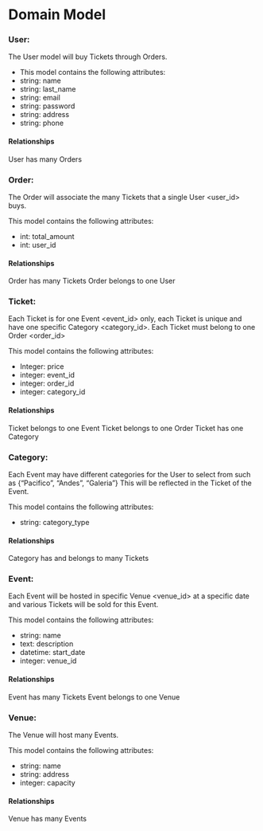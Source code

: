 # Domain Model

### User:
The User model will buy Tickets through Orders.

- This model contains the following attributes:
- string: name
- string: last_name
- string: email
- string: password
- string: address
- string: phone

#### Relationships
User has many Orders


### Order:
The Order will associate the many Tickets that a single User <user_id> buys.

This model contains the following attributes:
- int: total_amount
- int: user_id

#### Relationships
Order has many Tickets
Order belongs to one User


### Ticket:
Each Ticket  is for one Event <event_id> only, each Ticket is unique and have one specific Category <category_id>. Each Ticket must belong to one Order <order_id>

This model contains the following attributes:
- Integer: price
- integer: event_id
- integer: order_id
- integer: category_id

#### Relationships
Ticket belongs to one Event
Ticket belongs to one Order
Ticket has one Category


### Category:
Each Event may have different categories for the User to select from such as {“Pacifico”, “Andes”, “Galeria”} This will be reflected in the Ticket of the Event.

This model contains the following attributes:
- string: category_type

#### Relationships
Category has and belongs to many Tickets


### Event:
Each Event will be hosted in specific Venue <venue_id> at a specific date and various Tickets will be sold for this Event.

This model contains the following attributes:
- string: name
- text: description
- datetime: start_date
- integer: venue_id

#### Relationships
Event has many Tickets
Event belongs to one Venue


### Venue:
The Venue will host many Events.

This model contains the following attributes:
- string: name
- string: address
- integer: capacity

#### Relationships
Venue has many Events
